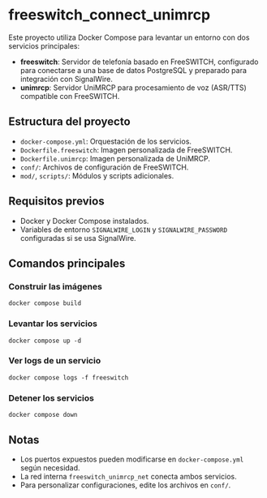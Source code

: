 # freeswitch_connect_unimrcp

Este proyecto utiliza Docker Compose para levantar un entorno con dos servicios principales:

- **freeswitch**: Servidor de telefonía basado en FreeSWITCH, configurado para conectarse a una base de datos PostgreSQL y preparado para integración con SignalWire.
- **unimrcp**: Servidor UniMRCP para procesamiento de voz (ASR/TTS) compatible con FreeSWITCH.

## Estructura del proyecto
- `docker-compose.yml`: Orquestación de los servicios.
- `Dockerfile.freeswitch`: Imagen personalizada de FreeSWITCH.
- `Dockerfile.unimrcp`: Imagen personalizada de UniMRCP.
- `conf/`: Archivos de configuración de FreeSWITCH.
- `mod/`, `scripts/`: Módulos y scripts adicionales.

## Requisitos previos
- Docker y Docker Compose instalados.
- Variables de entorno `SIGNALWIRE_LOGIN` y `SIGNALWIRE_PASSWORD` configuradas si se usa SignalWire.

## Comandos principales

### Construir las imágenes
```fish
docker compose build
```

### Levantar los servicios
```fish
docker compose up -d
```

### Ver logs de un servicio
```fish
docker compose logs -f freeswitch
```

### Detener los servicios
```fish
docker compose down
```

## Notas
- Los puertos expuestos pueden modificarse en `docker-compose.yml` según necesidad.
- La red interna `freeswitch_unimrcp_net` conecta ambos servicios.
- Para personalizar configuraciones, edite los archivos en `conf/`.

